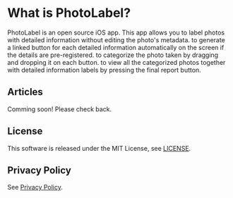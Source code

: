 # What is PhotoLabel?
PhotoLabel is an open source iOS app.
This app allows you
to label photos with detailed information without editing the photo's metadata. 
to generate a linked button for each detailed information automatically on the screen if the details are pre-registered.
to categorize the photo taken by dragging and dropping it on each button. 
to view all the categorized photos together with detailed information labels by pressing the final report button.
## Articles

Comming soon! Please check back.

## License

This software is released under the MIT License, see [LICENSE](./LICENSE).

## Privacy Policy

See [Privacy Policy](./docs/PrivacyPolicy/ja.md).
